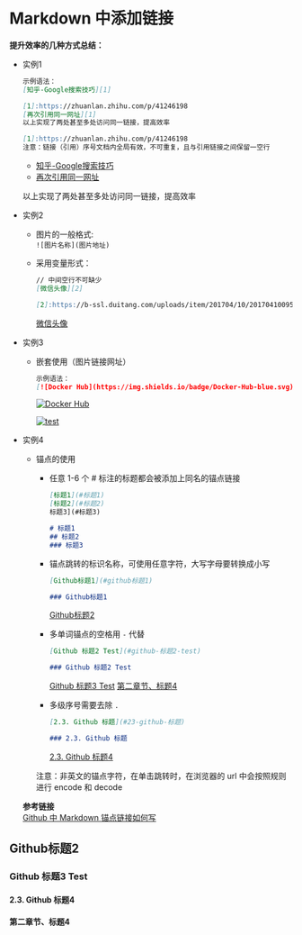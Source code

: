 # Markdown 中添加链接

**提升效率的几种方式总结：**

- 实例1

  ```markdown
  示例语法：
  [知乎-Google搜索技巧][1]

  [1]:https://zhuanlan.zhihu.com/p/41246198
  [再次引用同一网址][1]
  以上实现了两处甚至多处访问同一链接，提高效率

  [1]:https://zhuanlan.zhihu.com/p/41246198
  注意：链接（引用）序号文档内全局有效，不可重复，且与引用链接之间保留一空行
  ```

  - [知乎-Google搜索技巧][1]
  - [再次引用同一网址][1]

  以上实现了两处甚至多处访问同一链接，提高效率

  [1]:https://zhuanlan.zhihu.com/p/41246198

- 实例2
  - 图片的一般格式:  
    `![图片名称](图片地址)`
  - 采用变量形式：  

    ```markdown
    // 中间空行不可缺少
    [微信头像][2]

    [2]:https://b-ssl.duitang.com/uploads/item/201704/10/20170410095843_SEvMy.thumb.700_0.jpeg
    ```

    [微信头像][2]

    [2]:https://b-ssl.duitang.com/uploads/item/201704/10/20170410095843_SEvMy.thumb.700_0.jpeg

- 实例3
  - 嵌套使用（图片链接网址）

    ```markdown
    示例语法：
    [![Docker Hub](https://img.shields.io/badge/Docker-Hub-blue.svg)](https://hub.docker.com/r/bludit/docker/)
    ```

    [![Docker Hub](https://img.shields.io/badge/Docker-Hub-blue.svg)](https://hub.docker.com/r/bludit/docker/)

    [![test](https://b-ssl.duitang.com/uploads/item/201704/10/20170410095843_SEvMy.thumb.700_0.jpeg)](https://b-ssl.duitang.com/uploads/item/201704/10/20170410095843_SEvMy.thumb.700_0.jpeg)

- 实例4

  - 锚点的使用
    - 任意 1-6 个 # 标注的标题都会被添加上同名的锚点链接

        ```markdown
        [标题1](#标题1) 
        [标题2](#标题2) 
        标题3](#标题3) 

        # 标题1
        ## 标题2
        ### 标题3
        ```

    - 锚点跳转的标识名称，可使用任意字符，大写字母要转换成小写

        ```markdown
        [Github标题1](#github标题1)

        ### Github标题1
        ```

        [Github标题2](#github标题2)

    - 多单词锚点的空格用 `-` 代替

        ```markdown
        [Github 标题2 Test](#github-标题2-test)

        ### Github 标题2 Test
        ```

        [Github 标题3 Test](#github-标题3-test)
        [第二章节、标题4](#第二章节-标题4)

    - 多级序号需要去除 `.`

        ```markdown
        [2.3. Github 标题](#23-github-标题)

        ### 2.3. Github 标题
        ```

        [2.3. Github 标题4](#23-github-标题4)

    注意：非英文的锚点字符，在单击跳转时，在浏览器的 url 中会按照规则进行 encode 和 decode

  **参考链接**  
  [Github 中 Markdown 锚点链接如何写](https://my.oschina.net/antsky/blog/1475173)

## Github标题2

### Github 标题3 Test

#### 2.3. Github 标题4

#### 第二章节、标题4
